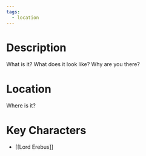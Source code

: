 ```yaml
---
tags:
  - location
---
```

# Description
What is it? What does it look like? Why are you there?
# Location
Where is it?
# Key Characters
- [[Lord Erebus]]